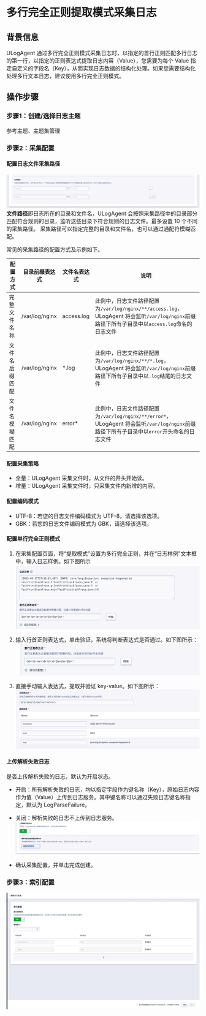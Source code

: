 # 多行完全正则提取模式采集日志

## 背景信息

ULogAgent 通过多行完全正则模式采集日志时，以指定的首行正则匹配多行日志的第一行，以指定的正则表达式提取日志内容（Value），您需要为每个 Value 指定自定义的字段名（Key），从而实现日志数据的结构化处理。如果您需要结构化处理多行文本日志，建议使用多行完全正则模式。

## 操作步骤

### 步骤1：创建/选择日志主题
参考主题、主题集管理

### 步骤2：采集配置

#### 配置日志文件采集路径
![文本路径](/images/text/text_path_1.png)
**文件路径**即日志所在的目录和文件名，ULogAgent 会按照采集路径中的目录部分匹配符合规则的目录，监听这些目录下符合规则的日志文件。最多设置 10 个不同的采集路径。
采集路径可以指定完整的目录和文件名，也可以通过通配符模糊匹配。

常见的采集路径的配置方式及示例如下。

| 配置方式       | 目录前缀表达式 | 文件名表达式 | 说明                                                         |
| -------------- | -------------- | ------------ | ------------------------------------------------------------ |
| 完整文件名称   | /var/log/nginx | access.log   | 此例中，日志文件路径配置为`/var/log/nginx/**/access.log`，ULogAgent 将会监听`/var/log/nginx`前缀路径下所有子目录中以`access.log`命名的日志文件 |
| 文件名后缀匹配 | /var/log/nginx | *.log        | 此例中，日志文件路径配置为`/var/log/nginx/**/*.log`，ULogAgent 将会监听`/var/log/nginx`前缀路径下所有子目录中以`.log`结尾的日志文件 |
| 文件名模糊匹配 | /var/log/nginx | error*       | 此例中，日志文件路径配置为`/var/log/nginx/**/error*`，ULogAgent 将会监听`/var/log/nginx`前缀路径下所有子目录中以`error`开头命名的日志文件 |

#### 配置采集策略
- 全量：ULogAgent 采集文件时，从文件的开头开始读。
- 增量：ULogAgent 采集文件时，只采集文件内新增的内容。

#### 配置编码模式
- UTF-8：若您的日志文件编码模式为 UTF-8，请选择该选项。
- GBK：若您的日志文件编码模式为 GBK，请选择该选项。

#### 配置单行完全正则模式

1. 在采集配置页面，将“提取模式”设置为多行完全正则，并在“日志样例”文本框中，输入日志样例。如下图所示
![文本路径](/images/text/text_multi_line_fullregex_1.png)

2. 输入行首正则表达式，单击验证，系统将判断表达式是否通过。如下图所示：
![文本路径](/images/text/text_multi_line_fullregex_2.png)

3. 直接手动输入表达式，提取并验证 key-value。如下图所示：
![文本路径](/images/text/text_multi_line_fullregex_3.png)

#### 上传解析失败日志
是否上传解析失败的日志，默认为开启状态。
- 开启：所有解析失败的日志，均以指定字段作为键名称（Key），原始日志内容作为值（Value）上传到日志服务。其中键名称可以通过失败日志键名称指定，默认为 LogParseFailure。
- 关闭：解析失败的日志不上传到日志服务。
![文本路径](/images/text/text_logParseFailure_1.png)

- 确认采集配置，并单击完成创建。

### 步骤3：索引配置
![文本路径](/images/text/text_index_1.png)